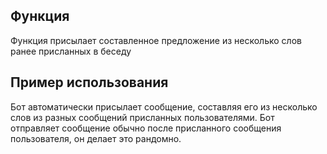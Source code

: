 ## Функция
Функция присылает составленное предложение из несколько слов ранее присланных в беседу
## Пример использования
Бот автоматически присылает сообщение, составляя его из несколько слов из разных сообщений присланных пользователями. Бот отправляет сообщение обычно после присланного сообщения пользователя, он делает это рандомно.
